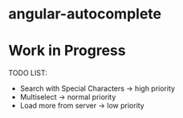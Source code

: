 # angular-autocomplete

# Work in Progress

TODO LIST:

* Search with Special Characters  -> high priority
* Multiselect  -> normal priority
* Load more from server -> low priority
